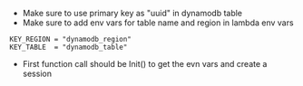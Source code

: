 - Make sure to use primary key as "uuid" in dynamodb table
- Make sure to add env vars for table name and region in lambda env vars

```
KEY_REGION = "dynamodb_region"
KEY_TABLE  = "dynamodb_table"
```

- First function call should be Init() to get the evn vars and create a session

